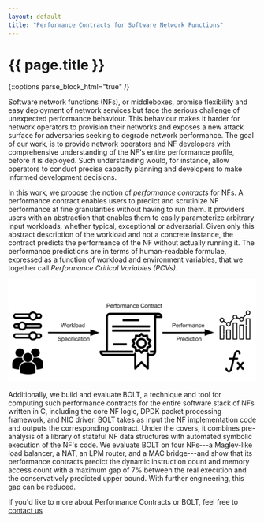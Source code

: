 ```yaml
---
layout: default
title: "Performance Contracts for Software Network Functions"
---
```


# {{ page.title }}

{::options parse_block_html="true" /}

Software network functions (NFs), or middleboxes, promise flexibility and easy deployment of network services but face the serious challenge of unexpected performance behaviour. 
This behaviour makes it harder for network operators to provision their networks and exposes a new attack surface for adversaries seeking to degrade network performance.
The goal of our work, is to provide network operators and NF developers with comprehensive understanding of the NF's entire performance profile, before it is deployed. 
Such understanding would, for instance, allow operators to conduct precise capacity planning and developers to make informed development decisions. 

In this work, we propose the notion of _performance contracts_ for NFs. A performance contract enables users to predict and scrutinize NF performance at fine granularities without having to run them. It providers users with an abstraction that enables them to easily parameterize arbitrary input workloads, whether typical, exceptional or adversarial. Given only this abstract description of the workload and not a concrete instance, the contract predicts the performance of the NF without actually running it. The performance predictions are in terms of human-readable formulae, expressed as a function of workload and environment variables, that we together call _Performance Critical Variables (PCVs)_. 

![Contracts](images/contracts.svg)

Additionally, we build and evaluate BOLT, a technique and tool for computing such performance contracts for the entire software stack of NFs written in C, including the core NF logic, DPDK packet processing framework, and NIC driver. 
BOLT takes as input the NF implementation code and outputs the corresponding contract.
Under the covers, it combines pre-analysis of a library of stateful NF data structures with automated symbolic execution of the NF's code.
We evaluate BOLT on four NFs---a Maglev-like load balancer, a NAT, an LPM router, and a MAC bridge---and show that its performance contracts predict the dynamic instruction count and memory access count with a maximum gap of 7% between the real execution and the conservatively predicted upper bound. With further engineering, this gap can be reduced.

If you'd like to more about Performance Contracts or BOLT, feel free to [contact us](mailto:rishabh.iyer@epfl.ch) 

<!-- ### What are PCVs? Why are contracts expressed using PCVs? 

The performance of the NF is a function of the incoming packet, the NF state left behind by packets that came before and configuration and environment variables. 
While it is infeasible to explicitly list every possible sequence of packets that came before, the PCVs allow us to succintly capture their impact on performance. 
Consequently, PCVs abstract away specificities in the NF state, distilling the key parameters that performance depends on. 

Predicting performance in terms of PCVS provides users with insight into what factors performance primarily depends on and how it varies. The PCVs also enable fluid navigation of the tradeoff between the level of detail that the contract exposes about the code and the contract’s legibility (i.e., how easy it is for a human to parse and draw useful conclusions from).
Different users may need different balances between detail and legibility. For instance, an NF developer who uses performance contracts to debug and optimise the performance of their own code will likely want more detail than a network operator who has no access to NF implementations and uses
performance contracts solely to provision their network. By using PCVs to abstract away details in a user-specific form, we can generate contracts that with different detail/legibility balance. -->

<!-- #### How does Bolt generate contracts?

Prior work proposed the [Vigor framework](vignat.github.io) for efficient analysis of NF code. This framework proposes a state-based demarcation, separating the hard-to-analyze stateful NF data structures from the stateless primitives that operate upon them. This separation allows the hard-to-analyze parts of the NF code to be encapsulated into a library, which if analyzed once (using human-aided techniques) can then be reused across NFs. 

Bolt relies on the Vigor analysis framework to efficiently analyze NF code. The process of generating performance contracts is a recursive one with 3 steps. 

1) The base case of our recursion are stateful data structures. Here BOLT uses the PCV abstraction to succintly summarise performance of the hard-to-analyze data structures. 

2) Next, to generate performance contracts for entire NFs, we use a technique called [Exhaustive Symbolic Execution](https://klee.github.io/) that allows us to list all the execution paths through the stateless code of the NF. While traversing each path, we tally the performance cost of the stateless code and simply plug-in the contracts for calls to stateful functions. 

3) Finally, to generate contracts for NF chains, we pair together packet classes from the contracts of communicating NFs and equate the packet sent by the first NF to the packet received by the second. This allows us to capture the inter-NF dependencies. 

![Vigor Method](images/temp.png)


### Results
We evaluate Bolt on 4 NFs - a Maglev-like load balancer, a NAT, an LPM router, and a MAC bridge.
For each NF, we generate traffic from several packet classes, measure the actual performance, and compare it against the values predicted in the contract. 
Irrespective of the NF and traffic classes, Bolt predicts the Instruction Count and Memory Accesses accurately, to within 7% of the measured values. 
For latency, BOLT is within 3x for typical workloads.  -->

<!-- ### Contact
{::options parse_block_html="true" /}

<div class="row">
<div class="col-md-3 text-center">
<img class="bumshot" src="images/headshots/arseniy_small.jpg" alt="Arseniy Zaostrovnykh"/>
<h5 class="card-title">Arseniy Zaostrovnykh</h5>
<p class="card-email"><a href="mailto:arseniy.zaostrovnykh@epfl.ch">
arseniy.zaostrovnykh@epfl.ch
</a></p>
</div>

<div class="row">
<div class="col-md-3 text-center">
<img class="bumshot" src="images/headshots/arseniy_small.jpg" alt="Arseniy Zaostrovnykh"/>
<h5 class="card-title">Arseniy Zaostrovnykh</h5>
<p class="card-email"><a href="mailto:arseniy.zaostrovnykh@epfl.ch">
arseniy.zaostrovnykh@epfl.ch
</a></p>
</div>

<div class="col-md-2 text-center">
<img class="card-img-top bumshot" src="images/headshots/solal_small.png" alt="Solal Pirelli"/>
<h5 class="card-title">Solal Pirelli</h5>
<p class="card-email"><a href="mailto:solal.pirelli@epfl.ch">solal.pirelli@epfl.ch
</a> </p>
</div>

<div class="col-md-2 text-center">
<img class="card-img-top bumshot" src="images/headshots/luis_small.jpg" alt="Luis Pedrosa"/>
<h5 class="card-title">Luis Pedrosa</h5>
<p class="card-email"><a href="mailto:luis.pedrosa@epfl.ch">luis.pedrosa@epfl.ch
</a> </p>
</div>

<div class="col-md-3 text-center">
<img class="card-img-top bumshot" src="images/headshots/katerina_small.jpg" alt="Katerina Argyraki"/>
<h5 class="card-title">Katerina Argyraki</h5>
<p class="card-email"><a href="mailto:katerina.argyraki@epfl.ch">
katerina.argyraki@epfl.ch
</a> </p>
</div>

<div class="col-md-2 text-center">
<img class="card-img-top bumshot" src="images/headshots/george_small.png" alt="George Candea"/>
<h5 class="card-title">George Candea</h5>
<p class="card-email"><a href="mailto:george.candea@epfl.ch">george.candea@epfl.ch
</a> </p>
</div>
</div> -->

